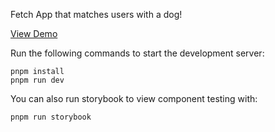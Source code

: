 Fetch App that matches users with a dog!

[View Demo](https://fetch-rho-cyan.vercel.app/)

Run the following commands to start the development server:

```
pnpm install
pnpm run dev
```

You can also run storybook to view component testing with:

```
pnpm run storybook
```
